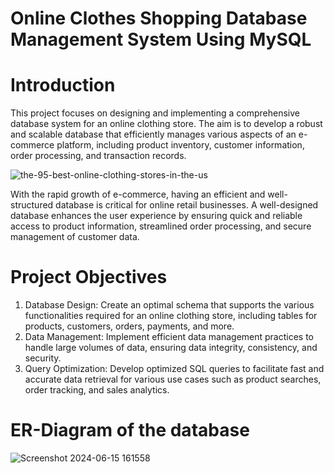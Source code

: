 # Online Clothes Shopping Database Management System Using MySQL

# Introduction
This project focuses on designing and implementing a comprehensive database system for an online clothing store. The aim is to develop a robust and scalable database that efficiently manages various aspects of an e-commerce platform, including product inventory, customer information, order processing, and transaction records.

![the-95-best-online-clothing-stores-in-the-us](https://github.com/ManojKudkyal/Online-clothes-shopping-database-system/assets/119351017/3f060ccd-edae-4322-b371-9f58aed3a6ce)

With the rapid growth of e-commerce, having an efficient and well-structured database is critical for online retail businesses. A well-designed database enhances the user experience by ensuring quick and reliable access to product information, streamlined order processing, and secure management of customer data.


# Project Objectives
1. Database Design:  Create an optimal schema that supports the various functionalities required for an online clothing store, including tables for products, customers, orders, payments, and more.
2. Data Management:  Implement efficient data management practices to handle large volumes of data, ensuring data integrity, consistency, and security.
3. Query Optimization:  Develop optimized SQL queries to facilitate fast and accurate data retrieval for various use cases such as product searches, order tracking, and sales analytics.


# ER-Diagram of the database
![Screenshot 2024-06-15 161558](https://github.com/ManojKudkyal/Online-clothes-shopping-database-system/assets/119351017/f0af8503-621e-4b2f-adae-a5e71f5236f6)
